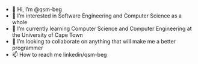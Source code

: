 - 👋 Hi, I’m @qsm-beg
- 👀 I’m interested in Software Engineering and Computer Science as a whole
- 🌱 I’m currently learning Computer Science and Computer Engineering at the University of Cape Town
- 💞️ I’m looking to collaborate on anything that will make me a better programmer 
- 📫 How to reach me linkedin/qsm-beg

<!---
qsm-beg/qsm-beg is a ✨ special ✨ repository because its `README.md` (this file) appears on your GitHub profile.
You can click the Preview link to take a look at your changes.
--->
